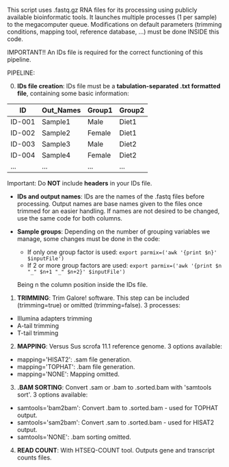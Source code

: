This script uses .fastq.gz RNA files for its processing using publicly available bioinformatic tools. It launches multiple processes (1 per sample) to the megacomputer queue. Modifications on default parameters (trimming conditions, mapping tool, reference database, ...) must be done INSIDE this code.

IMPORTANT!! An IDs file is required for the correct functioning of this pipeline.

PIPELINE:

0) **IDs file creation**: IDs file must be a **tabulation-separated .txt formatted file**, containing some basic information:

|ID      |Out_Names |Group1 |Group2 |
|--------|----------|-------|-------|
|ID-001  |Sample1   |Male   |Diet1  |
|ID-002  |Sample2   |Female |Diet1  |
|ID-003  |Sample3   |Male   |Diet2  |
|ID-004  |Sample4   |Female |Diet2  |
|...     |...       |...    |...    |

Important: Do **NOT** include **headers** in your IDs file.

- **IDs and output names**: IDs are the names of the .fastq files before processing. Output names are base names given to the files once trimmed for an easier handling. If names are not desired to be changed, use the same code for both columns.
- **Sample groups**: Depending on the number of grouping variables we manage, some changes must be done in the code:
  - If only one group factor is used: `export parmix=('awk '{print $n}' $inputFile')`
  - If 2 or more group factors are used: `export parmix=('awk '{print $n "_" $n+1 "_" $n+2}' $inputFile')`
  
  Being n the column position inside the IDs file.

1) **TRIMMING**: Trim Galore! software. This step can be included (trimming=true) or omitted (trimming=false). 3 processes:
- Illumina adapters trimming
- A-tail trimming
- T-tail trimming

2) **MAPPING**: Versus Sus scrofa 11.1 reference genome. 3 options available:
- mapping='HISAT2': .sam file generation.
- mapping='TOPHAT': .bam file generation.
- mapping='NONE': Mapping omitted.

3) **.BAM SORTING**: Convert .sam or .bam to .sorted.bam with 'samtools sort'. 3 options available:
- samtools='bam2bam': Convert .bam to .sorted.bam - used for TOPHAT output.
- samtools='sam2bam': Convert .sam to .sorted.bam - used for HISAT2 output.
- samtools='NONE': .bam sorting omitted.

4) **READ COUNT**: With HTSEQ-COUNT tool. Outputs gene and transcript counts files.

